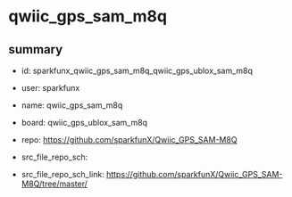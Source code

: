 # qwiic_gps_sam_m8q
 
## summary 
* id: sparkfunx_qwiic_gps_sam_m8q_qwiic_gps_ublox_sam_m8q
* user: sparkfunx
* name: qwiic_gps_sam_m8q
* board: qwiic_gps_ublox_sam_m8q
* repo: https://github.com/sparkfunX/Qwiic_GPS_SAM-M8Q



* src_file_repo_sch: 
* src_file_repo_sch_link: https://github.com/sparkfunX/Qwiic_GPS_SAM-M8Q/tree/master/






